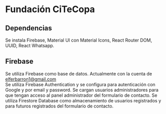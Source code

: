 # Fundación CiTeCopa


## Dependencias
Se instala Firebase, Material UI con Material Icons, React Router DOM, UUID, React Whatsapp.

## Firebase
Se utiliza Firebase como base de datos. Actualmente con la cuenta de elferbarron1@gmail.com  
Se utiliza Firebase Authentication y se configura para autenticación con Google y por email y password. Se cargan usuarios administradores para que tengan acceso al panel administrador del formulario de contacto.
Se utiliza Firestore Database como almacenamiento de usuarios registrados y para futuros registrados del formulario de contacto.